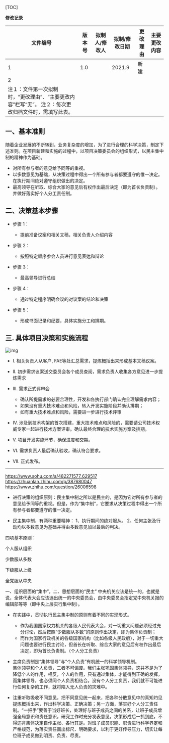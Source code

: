 

[TOC]



**修改记录**	

| 文件编号                                                     | 版本号 | 拟制人/修改人 | 拟制/修改日期 | 更改理由 | 主要更改内容 |
| ------------------------------------------------------------ | ------ | ------------- | ------------- | -------- | ------------ |
| 1                                                            | 1.0    |               | 2021.9        | 新建     |              |
| 2                                                            |        |               |               |          |              |
| 注１：文件第一次拟制时，“更改理由”、“主要更改内容”栏写“无”。 注２：每次更改归档文件时，需填写此表。 |        |               |               |          |              |



## 一、基本准则

​       随着企业发展的不断转到，业务复杂度的增加，为了进行合理的科学决策，制定下述准则。在项目新建和实施的过程中，以项目决策委员会的组织形式，以民主集中制的精神作为基础。

* 对所有参与者的意见给予同等的重视。
* 以多数意见为基础，从决策过程中得出一个所有参与者都要遵守的惟一决定。在执行期间绝对遵守组织做出的决定。
* 最高领导在听取、综合大家的意见后有权作出最后决定（即为首长负责制）。并做好落实好个人分工责任制。


<div STYLE="page-break-after: always;"></div>

##  二、决策基本步骤

* 步骤 1：
  * 提前准备议案和相关文稿，相关负责人介绍内容

* 步骤 2：
  * 按照特定顺序参会人员进行意见表达和辩论

* 步骤 3：
  * 最高领导进行总结

* 步骤 4：
  * 通过特定程序明确会议的对议案的结论和决策

* 步骤 5：
  * 形成书面记录和纪要，具体实施分工和排期。



##  三. 具体项目决策和实施流程



![img](https://imgr.whimsical.com/object/KjygEkKo8hoJ7ZpbepVFPM)

*  I. 相关负责人从客户, FAE等处汇总需求，提炼概括出来形成基本文稿议案。	
*  II. 初步需求议案送交委员会各个成员查阅，需求负责人收集各方意见进一步提炼需求
* III. 需求正式评审会
  *  确认所提需求的必要合理性，开发和各执行部门确认完全理解需求内容；
  *  如果没有重大技术难点和风险，转入开发实施阶段并确认排期；
  *  如有重大技术难点和风险，需要进一步进行技术评审

* IV. 涉及到技术构架的首次搭建，重大技术难点和风险的，需要请公司技术权威专家一起进行技术方案评审。确认最终合理的技术实施方案及排期。
* V. 项目开发实施环节，确保进度和交期。
* VI. 需求负责人最后确认验收，确认符合要求。
* VII. 正式发布。

---

https://www.sohu.com/a/482271577_629517  
https://zhuanlan.zhihu.com/p/387680047  
https://www.zhihu.com/question/26006598  

+ 进行决策的组织原则：民主集中制之所以是民主的，是因为它对所有参与者的意见给予同等的重视。但是，作为“集中制”，它要求从决策过程中得出一个所有参与者都要遵守的惟一决定。

+ 民主集中制，有两种重要精神：
1、执行期间的绝对服从。
2、任何主张及行动均以多数意见为基础并得由多数意见加以最后的判决。

四项基本原则：

个人服从组织

少数服从多数

下级服从上级

全党服从中央

 一、组织层面的“集中”，二、思想层面的“民主”
中央机关应该是统一的，也就是说，全体代表大会应该选出统一的中央委员会，由中央委员会指定党中央机关报的编辑部等等（即中央上层实行集中制）。

+ 在实践中，贯彻执行民主集中制的原则有着不同的实现形式。
  - 作为我国国家权力机关的各级人民代表大会，对一切重大问题必须经过充分讨论，然后按照“少数服从多数”的原则作出决定，即为集体负责制；
  - 而作为国家行政机关的各级国家机构（比如各级人民政府），对于一切重大问题也要进行民主讨论，但首长在听取、综合大家的意见后有权作出最后决定，即为首长负责制。（个人分工负责）

+ 主席负责制是“集体领导”与“个人负责”有机统一的科学领导机制。  
集体领导和个人负责，二者不可偏废。我们主张巩固集体领导，这并不是为了降低个人的作用，相反，个人的作用，只有通过集体，才能得到正确的发挥，而集体领导，也必须同个人负责相结合。没有个人分工负责，我们就不可能进行任何复杂的工作，就将陷入无人负责的灾难中。


+ 注重听取吸收不同意见，把不同意见统一起来，把各种分散意见中的真知灼见提炼概括出来，作出科学决策、正确决策；另一方面，落实好个人分工责任制。“一把手”要善于当好班长，处理好与班子成员之间的关系，让班子成员增强全局意识和责任意识，研究工作时充分发表意见，决策形成后一抓到底，不得违背集体决定自作主张、各行其是。对班子成员职能、职责进行科学界定和严格规范，为落实责任画出标尺、明确要求，以利于更好传导压力，切实让每位班子成员做到明责、负责、尽责。









